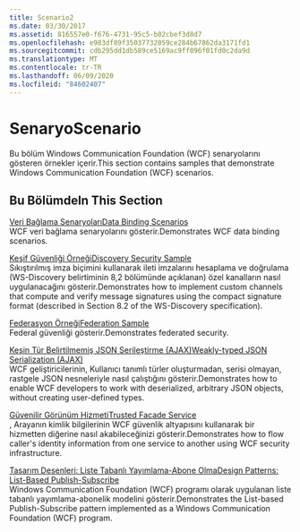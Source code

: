 ```yaml
---
title: Scenario2
ms.date: 03/30/2017
ms.assetid: 816557e0-f676-4731-95c5-b02cbef3d8d7
ms.openlocfilehash: e983df89f35037732059ce284b67862da3171fd1
ms.sourcegitcommit: cdb295dd1db589ce5169ac9ff096f01fd0c2da9d
ms.translationtype: MT
ms.contentlocale: tr-TR
ms.lasthandoff: 06/09/2020
ms.locfileid: "84602407"
---
```

# <a name="scenario"></a><span data-ttu-id="d7acc-102">Senaryo</span><span class="sxs-lookup"><span data-stu-id="d7acc-102">Scenario</span></span>
<span data-ttu-id="d7acc-103">Bu bölüm Windows Communication Foundation (WCF) senaryolarını gösteren örnekler içerir.</span><span class="sxs-lookup"><span data-stu-id="d7acc-103">This section contains samples that demonstrate Windows Communication Foundation (WCF) scenarios.</span></span>  
  
## <a name="in-this-section"></a><span data-ttu-id="d7acc-104">Bu Bölümde</span><span class="sxs-lookup"><span data-stu-id="d7acc-104">In This Section</span></span>  
 [<span data-ttu-id="d7acc-105">Veri Bağlama Senaryoları</span><span class="sxs-lookup"><span data-stu-id="d7acc-105">Data Binding Scenarios</span></span>](data-binding-scenarios.md)  
 <span data-ttu-id="d7acc-106">WCF veri bağlama senaryolarını gösterir.</span><span class="sxs-lookup"><span data-stu-id="d7acc-106">Demonstrates WCF data binding scenarios.</span></span>  
  
 [<span data-ttu-id="d7acc-107">Keşif Güvenliği Örneği</span><span class="sxs-lookup"><span data-stu-id="d7acc-107">Discovery Security Sample</span></span>](discovery-security-sample.md)  
 <span data-ttu-id="d7acc-108">Sıkıştırılmış imza biçimini kullanarak ileti imzalarını hesaplama ve doğrulama (WS-Discovery belirtiminin 8,2 bölümünde açıklanan) özel kanalların nasıl uygulanacağını gösterir.</span><span class="sxs-lookup"><span data-stu-id="d7acc-108">Demonstrates how to implement custom channels that compute and verify message signatures using the compact signature format (described in Section 8.2 of the WS-Discovery specification).</span></span>  
  
 [<span data-ttu-id="d7acc-109">Federasyon Örneği</span><span class="sxs-lookup"><span data-stu-id="d7acc-109">Federation Sample</span></span>](federation-sample.md)  
 <span data-ttu-id="d7acc-110">Federal güvenliği gösterir.</span><span class="sxs-lookup"><span data-stu-id="d7acc-110">Demonstrates federated security.</span></span>  
  
 [<span data-ttu-id="d7acc-111">Kesin Tür Belirtilmemiş JSON Serileştirme (AJAX)</span><span class="sxs-lookup"><span data-stu-id="d7acc-111">Weakly-typed JSON Serialization (AJAX)</span></span>](weakly-typed-json-serialization-sample.md)  
 <span data-ttu-id="d7acc-112">WCF geliştiricilerinin, Kullanıcı tanımlı türler oluşturmadan, serisi olmayan, rastgele JSON nesneleriyle nasıl çalıştığını gösterir.</span><span class="sxs-lookup"><span data-stu-id="d7acc-112">Demonstrates how to enable WCF developers to work with deserialized, arbitrary JSON objects, without creating user-defined types.</span></span>  
  
 [<span data-ttu-id="d7acc-113">Güvenilir Görünüm Hizmeti</span><span class="sxs-lookup"><span data-stu-id="d7acc-113">Trusted Facade Service</span></span>](trusted-facade-service.md)  
 <span data-ttu-id="d7acc-114">, Arayanın kimlik bilgilerinin WCF güvenlik altyapısını kullanarak bir hizmetten diğerine nasıl akabileceğinizi gösterir.</span><span class="sxs-lookup"><span data-stu-id="d7acc-114">Demonstrates how to flow caller's identity information from one service to another using WCF security infrastructure.</span></span>  
  
 [<span data-ttu-id="d7acc-115">Tasarım Desenleri: Liste Tabanlı Yayımlama-Abone Olma</span><span class="sxs-lookup"><span data-stu-id="d7acc-115">Design Patterns: List-Based Publish-Subscribe</span></span>](design-patterns-list-based-publish-subscribe.md)  
 <span data-ttu-id="d7acc-116">Windows Communication Foundation (WCF) programı olarak uygulanan liste tabanlı yayımlama-abonelik modelini gösterir.</span><span class="sxs-lookup"><span data-stu-id="d7acc-116">Demonstrates the List-based Publish-Subscribe pattern implemented as a Windows Communication Foundation (WCF) program.</span></span>
